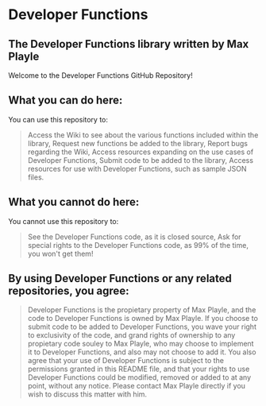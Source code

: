 # Developer Functions
The Developer Functions library written by Max Playle 
--
Welcome to the Developer Functions GitHub Repository!

## What you can do here:
You can use this repository to:
> Access the Wiki to see about the various functions included within the library,
> Request new functions be added to the library,
> Report bugs regarding the Wiki,
> Access resources expanding on the use cases of Developer Functions,
> Submit code to be added to the library,
> Access resources for use with Developer Functions, such as sample JSON files. 

## What you cannot do here:
You cannot use this repository to:
> See the Developer Functions code, as it is closed source,
> Ask for special rights to the Developer Functions code, as 99% of the time, you won't get them!

## By using Developer Functions or any related repositories, you agree:
> Developer Functions is the propietary property of Max Playle, and the code to Developer Functions is owned by Max Playle. If you choose
> to submit code to be added to Developer Functions, you wave your right to exclusivity of the code, and grand rights of ownership to
> any propietary code souley to Max Playle, who may choose to implement it to Developer Functions, and also may not choose to add it.
> You also agree that your use of Developer Functions is subject to the permissions granted in this README file, and that your rights 
> to use Developer Functions could be modified, removed or added to at any point, without any notice. Please contact Max Playle directly
> if you wish to discuss this matter with him.
